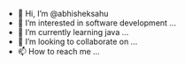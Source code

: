 - 👋 Hi, I’m @abhisheksahu
- 👀 I’m interested in software development ...
- 🌱 I’m currently learning java ...
- 💞️ I’m looking to collaborate on ...
- 📫 How to reach me ...

<!---
abhishek-1409/abhishek-1409 is a ✨ special ✨ repository because its `README.md` (this file) appears on your GitHub profile.
You can click the Preview link to take a look at your changes.
--->
